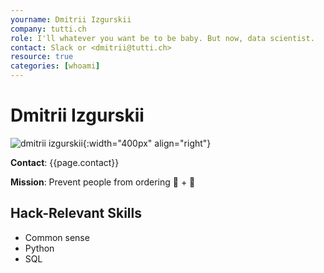 ```yaml
---
yourname: Dmitrii Izgurskii
company: tutti.ch
role: I'll whatever you want be to be baby. But now, data scientist.
contact: Slack or <dmitrii@tutti.ch>
resource: true
categories: [whoami]
---
```


# Dmitrii Izgurskii

![dmitrii izgurskii](/hackdays/whoami/pics/dmitrii.png "Dmitrii Izgurskii"){:width="400px" align="right"}

**Contact**: {{page.contact}}

**Mission**: Prevent people from ordering :pineapple: + :pizza:

## Hack-Relevant Skills

- Common sense
- Python
- SQL

